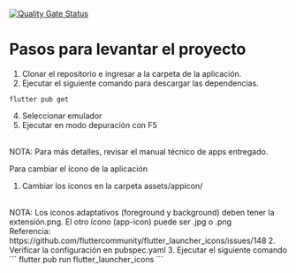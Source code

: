 [![Quality Gate Status](https://sonarcloud.io/api/project_badges/measure?project=EL-BID_SIRWASH-OGEI_APP-peru&metric=alert_status)](https://sonarcloud.io/summary/new_code?id=EL-BID_SIRWASH-OGEI_APP-peru)

# Pasos para levantar el proyecto

1. Clonar el repositorio e ingresar a la carpeta de la aplicación.
3. Ejecutar el siguiente comando para descargar las dependencias.
```
flutter pub get
```
4. Seleccionar emulador
5. Ejecutar en modo depuración con F5

<br>
NOTA: Para más detalles, revisar el manual técnico de apps entregado.

Para cambiar el ícono de la aplicación
1. Cambiar los iconos en la carpeta assets/appicon/
<br>
NOTA: Los iconos adaptativos (foreground y background) deben tener la extensión.png. El otro ícono (app-icon) puede ser .jpg o .png
<br>
Referencia: https://github.com/fluttercommunity/flutter_launcher_icons/issues/148
2. Verificar la configuración en pubspec.yaml
3. Ejecutar el siguiente comando
```
flutter pub run flutter_launcher_icons
```
